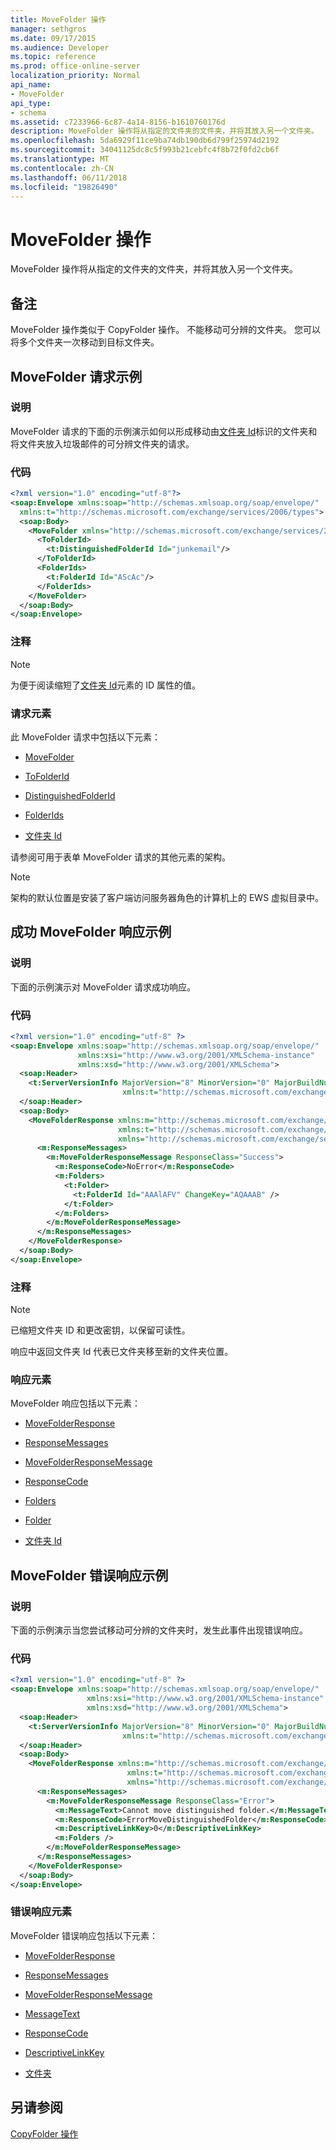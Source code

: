 ```yaml
---
title: MoveFolder 操作
manager: sethgros
ms.date: 09/17/2015
ms.audience: Developer
ms.topic: reference
ms.prod: office-online-server
localization_priority: Normal
api_name:
- MoveFolder
api_type:
- schema
ms.assetid: c7233966-6c87-4a14-8156-b1610760176d
description: MoveFolder 操作将从指定的文件夹的文件夹，并将其放入另一个文件夹。
ms.openlocfilehash: 5da6929f11ce9ba74db190db6d799f25974d2192
ms.sourcegitcommit: 34041125dc8c5f993b21cebfc4f8b72f0fd2cb6f
ms.translationtype: MT
ms.contentlocale: zh-CN
ms.lasthandoff: 06/11/2018
ms.locfileid: "19826490"
---
```

# <a name="movefolder-operation"></a>MoveFolder 操作

MoveFolder 操作将从指定的文件夹的文件夹，并将其放入另一个文件夹。
  
## <a name="remarks"></a>备注

MoveFolder 操作类似于 CopyFolder 操作。 不能移动可分辨的文件夹。 您可以将多个文件夹一次移动到目标文件夹。
  
## <a name="movefolder-request-example"></a>MoveFolder 请求示例

### <a name="description"></a>说明

MoveFolder 请求的下面的示例演示如何以形成移动由[文件夹 Id](folderid.md)标识的文件夹和将文件夹放入垃圾邮件的可分辨文件夹的请求。 
  
### <a name="code"></a>代码

```XML
<?xml version="1.0" encoding="utf-8"?>
<soap:Envelope xmlns:soap="http://schemas.xmlsoap.org/soap/envelope/"
  xmlns:t="http://schemas.microsoft.com/exchange/services/2006/types">
  <soap:Body>
    <MoveFolder xmlns="http://schemas.microsoft.com/exchange/services/2006/messages">
      <ToFolderId>
        <t:DistinguishedFolderId Id="junkemail"/>
      </ToFolderId>
      <FolderIds>
        <t:FolderId Id="AScAc"/>
      </FolderIds>
    </MoveFolder>
  </soap:Body>
</soap:Envelope>
```

### <a name="comments"></a>注释

> [!NOTE]
> 为便于阅读缩短了[文件夹 Id](folderid.md)元素的 ID 属性的值。 
  
### <a name="request-elements"></a>请求元素

此 MoveFolder 请求中包括以下元素：
  
- [MoveFolder](movefolder.md)
    
- [ToFolderId](tofolderid.md)
    
- [DistinguishedFolderId](distinguishedfolderid.md)
    
- [FolderIds](folderids.md)
    
- [文件夹 Id](folderid.md)
    
请参阅可用于表单 MoveFolder 请求的其他元素的架构。
  
> [!NOTE]
> 架构的默认位置是安装了客户端访问服务器角色的计算机上的 EWS 虚拟目录中。 
  
## <a name="successful-movefolder-response-example"></a>成功 MoveFolder 响应示例

### <a name="description"></a>说明

下面的示例演示对 MoveFolder 请求成功响应。 
  
### <a name="code"></a>代码

```XML
<?xml version="1.0" encoding="utf-8" ?>
<soap:Envelope xmlns:soap="http://schemas.xmlsoap.org/soap/envelope/" 
               xmlns:xsi="http://www.w3.org/2001/XMLSchema-instance" 
               xmlns:xsd="http://www.w3.org/2001/XMLSchema">
  <soap:Header>
    <t:ServerVersionInfo MajorVersion="8" MinorVersion="0" MajorBuildNumber="685" MinorBuildNumber="8" 
                         xmlns:t="http://schemas.microsoft.com/exchange/services/2006/types" />
  </soap:Header>
  <soap:Body>
    <MoveFolderResponse xmlns:m="http://schemas.microsoft.com/exchange/services/2006/messages" 
                        xmlns:t="http://schemas.microsoft.com/exchange/services/2006/types" 
                        xmlns="http://schemas.microsoft.com/exchange/services/2006/messages">
      <m:ResponseMessages>
        <m:MoveFolderResponseMessage ResponseClass="Success">
          <m:ResponseCode>NoError</m:ResponseCode>
          <m:Folders>
            <t:Folder>
              <t:FolderId Id="AAAlAFV" ChangeKey="AQAAAB" />
            </t:Folder>
          </m:Folders>
        </m:MoveFolderResponseMessage>
      </m:ResponseMessages>
    </MoveFolderResponse>
  </soap:Body>
</soap:Envelope>
```

### <a name="comments"></a>注释

> [!NOTE]
> 已缩短文件夹 ID 和更改密钥，以保留可读性。 
  
响应中返回文件夹 Id 代表已文件夹移至新的文件夹位置。
  
### <a name="response-elements"></a>响应元素

MoveFolder 响应包括以下元素：
  
- [MoveFolderResponse](movefolderresponse.md)
    
- [ResponseMessages](responsemessages.md)
    
- [MoveFolderResponseMessage](movefolderresponsemessage.md)
    
- [ResponseCode](responsecode.md)
    
- [Folders](folders-ex15websvcsotherref.md)
    
- [Folder](folder.md)
    
- [文件夹 Id](folderid.md)
    
## <a name="movefolder-error-response-example"></a>MoveFolder 错误响应示例

### <a name="description"></a>说明

下面的示例演示当您尝试移动可分辨的文件夹时，发生此事件出现错误响应。
  
### <a name="code"></a>代码

```XML
<?xml version="1.0" encoding="utf-8" ?>
<soap:Envelope xmlns:soap="http://schemas.xmlsoap.org/soap/envelope/" 
                 xmlns:xsi="http://www.w3.org/2001/XMLSchema-instance" 
                 xmlns:xsd="http://www.w3.org/2001/XMLSchema">
  <soap:Header>
    <t:ServerVersionInfo MajorVersion="8" MinorVersion="0" MajorBuildNumber="685" MinorBuildNumber="8" 
                         xmlns:t="http://schemas.microsoft.com/exchange/services/2006/types" />
  </soap:Header>
  <soap:Body>
    <MoveFolderResponse xmlns:m="http://schemas.microsoft.com/exchange/services/2006/messages" 
                          xmlns:t="http://schemas.microsoft.com/exchange/services/2006/types" 
                          xmlns="http://schemas.microsoft.com/exchange/services/2006/messages">
      <m:ResponseMessages>
        <m:MoveFolderResponseMessage ResponseClass="Error">
          <m:MessageText>Cannot move distinguished folder.</m:MessageText>
          <m:ResponseCode>ErrorMoveDistinguishedFolder</m:ResponseCode>
          <m:DescriptiveLinkKey>0</m:DescriptiveLinkKey>
          <m:Folders />
        </m:MoveFolderResponseMessage>
      </m:ResponseMessages>
    </MoveFolderResponse>
  </soap:Body>
</soap:Envelope>
```

### <a name="error-response-elements"></a>错误响应元素

MoveFolder 错误响应包括以下元素：
  
- [MoveFolderResponse](movefolderresponse.md)
    
- [ResponseMessages](responsemessages.md)
    
- [MoveFolderResponseMessage](movefolderresponsemessage.md)
    
- [MessageText](messagetext.md)
    
- [ResponseCode](responsecode.md)
    
- [DescriptiveLinkKey](descriptivelinkkey.md)
    
- [文件夹](folders-ex15websvcsotherref.md)
    
## <a name="see-also"></a>另请参阅



[CopyFolder 操作](copyfolder-operation.md)

